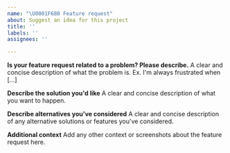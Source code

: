```yaml
---
name: "\U0001F680 Feature request"
about: Suggest an idea for this project
title: ''
labels: ''
assignees: ''

---
```


**Is your feature request related to a problem? Please describe.** 
A clear and concise description of what the problem is. Ex. I'm always frustrated when [...]

**Describe the solution you'd like**
A clear and concise description of what you want to happen.

**Describe alternatives you've considered**
A clear and concise description of any alternative solutions or features you've considered.

**Additional context**
Add any other context or screenshots about the feature request here.
